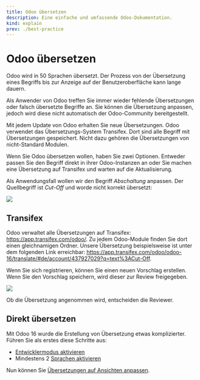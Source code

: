 ```yaml
---
title: Odoo übersetzen
description: Eine einfache und umfassende Odoo-Dokumentation.
kind: explain
prev: ./best-practice
---
```


# Odoo übersetzen

Odoo wird in 50 Sprachen übersetzt. Der Prozess von der Übersetzung eines Begriffs bis zur Anzeige auf der Benutzeroberfläche kann lange dauern.

Als Anwender von Odoo treffen Sie immer wieder fehlende Übersetzungen oder falsch übersetzte Begriffe an. Sie können die Übersetzung anpassen, jedoch wird diese nicht automatisch der Odoo-Community bereitgestellt.

Mit jedem Update von Odoo erhalten Sie neue Übersetzungen. Odoo verwendet das Übersetzungs-System Transifex. Dort sind alle Begriff mit Übersetzungen gespeichert. Nicht dazu gehören die Übersetzungen von nicht-Standard Modulen.

Wenn Sie Odoo übersetzen wollen, haben Sie zwei Optionen. Entweder passen Sie den Begriff direkt in ihrer Odoo-Instanzen an oder Sie machen eine Übersetzung auf Transifex und warten auf die Aktualisierung.

Als Anwendungsfall wollen wir den Begriff _Abschaltung_ anpassen. Der Quellbegriff ist _Cut-Off_ und worde nicht korrekt übersetzt:

![](attachments/Best%20Practice%20Odoo%20übersetzen%20Abschaltung.png)

## Transifex

Odoo verwaltet alle Übersetzungen auf Transifex: <https://app.transifex.com/odoo/>. Zu jedem Odoo-Module finden Sie dort einen gleichnamigen Ordner. Unsere Übersetzung beispielsweise ist unter dem folgenden Link erreichbar: <https://app.transifex.com/odoo/odoo-16/translate/#de/account/437927029?q=text%3ACut-Off>.

Wenn Sie sich registrieren, können Sie einen neuen Vorschlag erstellen. Wenn Sie den Vorschlag speichern, wird dieser zur Review freigegeben.

![](attachments/Best%20Practice%20Odoo%20übersetzen%20Suggestion.png)

Ob die Übersetzung angenommen wird, entscheiden die Reviewer.

## Direkt übersetzen

Mit Odoo 16 wurde die Erstellung von Übersetzung etwas komplizierter. Führen Sie als erstes diese Schritte aus:

- [Entwicklermodus aktivieren](Settings.md#Entwicklermodus%20aktivieren)
- Mindestens 2 [Sprachen aktivieren](Settings%20Translations.md#Sprache%20aktivieren)

Nun können Sie [Übersetzungen auf Ansichten anpassen](Settings%20Translations.md#Übersetzung%20auf%20Ansicht%20anpassen).
